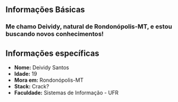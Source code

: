 ## Informações Básicas
### Me chamo Deividy, natural de Rondonópolis-MT, e estou buscando novos conhecimentos!


## Informações específicas 
* **Nome:** Deividy Santos
* **Idade:** 19
* **Mora em:** Rondonópolis-MT
* **Stack:** Crack?
* **Faculdade:** Sistemas de Informação - UFR
